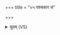 +++
title = "०५ यश्चकार स"

+++
<details><summary>मूलम् (VS)</summary>

यश्च॒कार॒ स निष्क॑र॒त्स ए॒व सुभि॑षक्तमः। स ए॒व तुभ्यं॑ भेष॒जानि॑ कृ॒णव॑द्भि॒षजा॒ शुचिः॑ ॥
</details>
